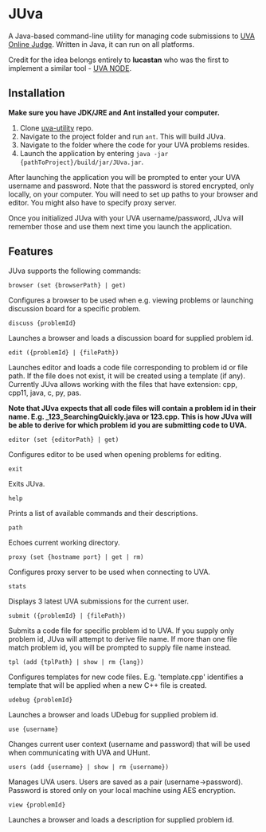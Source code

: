 # JUva
A Java-based command-line utility for managing code submissions to [UVA Online Judge](https://uva.onlinejudge.org/). Written in Java, it can run on all platforms.

Credit for the idea belongs entirely to **lucastan** who was the first to implement a similar tool - [UVA NODE](https://github.com/lucastan/uva-node).

Installation
--------------------------

**Make sure you have JDK/JRE and Ant installed your computer.**

1. Clone [uva-utility](https://github.com/andrey-yemelyanov/uva-utility.git) repo.
2. Navigate to the project folder and run ```ant```. This will build JUva.
3. Navigate to the folder where the code for your UVA problems resides.
3. Launch the application by entering ```java -jar {pathToProject}/build/jar/JUva.jar```.

After launching the application you will be prompted to enter your UVA username and password. Note that the password is stored encrypted, only locally, on your computer. You will need to set up paths to your browser and editor. You might also have to specify proxy server.

Once you initialized JUva with your UVA username/password, JUva will remember those and use them next time you launch the application.

Features
------------------------------

JUva supports the following commands:

```
browser (set {browserPath} | get)
```
Configures a browser to be used when e.g. viewing problems or launching discussion board for a specific problem.

```
discuss {problemId}
```
Launches a browser and loads a discussion board for supplied problem id.

```
edit ({problemId} | {filePath})
```
Launches editor and loads a code file corresponding to problem id or file path. If the file does not exist, it will be created using a template (if any). Currently JUva allows working with the files that have extension: cpp, cpp11, java, c, py, pas.

**Note that JUva expects that all code files will contain a problem id in their name. E.g. _123_SearchingQuickly.java or 123.cpp. This is how JUva will be able to derive for which problem id you are submitting code to UVA.**

```
editor (set {editorPath} | get)
```
Configures editor to be used when opening problems for editing.

```
exit
```
Exits JUva.

```
help
```
Prints a list of available commands and their descriptions.

```
path
```
Echoes current working directory.

```
proxy (set {hostname port} | get | rm)
```
Configures proxy server to be used when connecting to UVA.

```
stats
```
Displays 3 latest UVA submissions for the current user.

```
submit ({problemId} | {filePath})
```
Submits a code file for specific problem id to UVA. If you supply only problem id, JUva will attempt to derive file name. If more than one file match problem id, you will be prompted to supply file name instead.

```
tpl (add {tplPath} | show | rm {lang})
```
Configures templates for new code files. E.g. 'template.cpp' identifies a template that will be applied when a new C++ file is created.

```
udebug {problemId}
```
Launches a browser and loads UDebug for supplied problem id.

```
use {username}
```
Changes current user context (username and password) that will be used when communicating with UVA and UHunt.

```
users (add {username} | show | rm {username})
```
Manages UVA users. Users are saved as a pair (username->password). Password is stored only on your local machine using AES encryption.

```
view {problemId}
```
Launches a browser and loads a description for supplied problem id.
